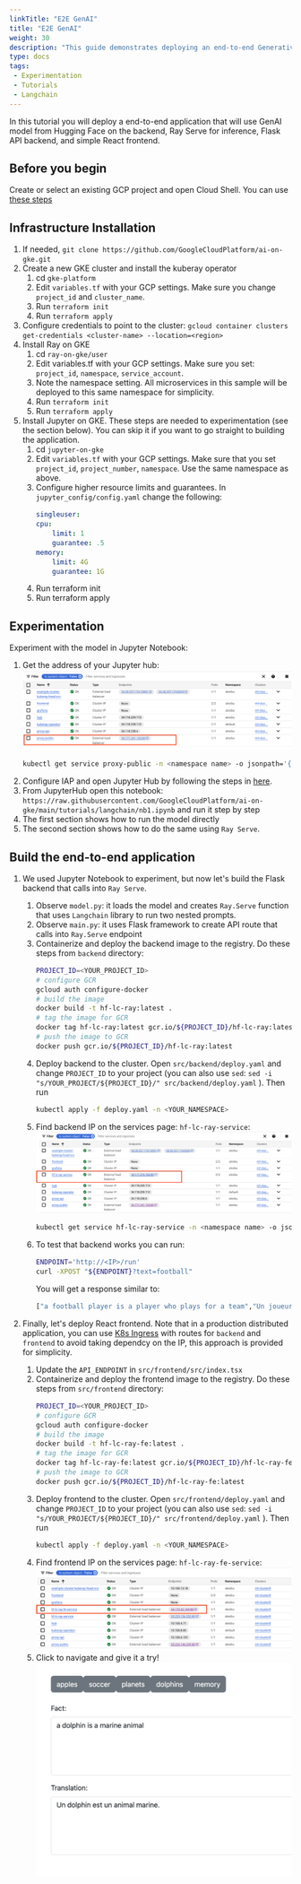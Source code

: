 ```yaml
---
linkTitle: "E2E GenAI"
title: "E2E GenAI"
weight: 30
description: "This guide demonstrates deploying an end-to-end Generative AI application on Google Kubernetes Engine (GKE). It utilizes a Hugging Face model with Langchain for prompt engineering, Ray Serve for model inference, a Flask API for the backend, and a React frontend for user interaction. The setup includes infrastructure provisioning with Terraform, model experimentation in Jupyter Notebook, and containerized deployment of the backend and frontend services to GKE, all managed through kubectl."
type: docs
tags:
 - Experimentation
 - Tutorials
 - Langchain
---
```

In this tutorial you will deploy a end-to-end application that will use GenAI model from Hugging Face on the backend, Ray Serve for inference, Flask API backend, and simple React frontend.

## Before you begin

Create or select an existing GCP project and open Cloud Shell. You can use [these steps](https://cloud.google.com/kubernetes-engine/docs/deploy-app-cluster#before-you-begin)

## Infrastructure Installation

1. If needed, `git clone https://github.com/GoogleCloudPlatform/ai-on-gke.git`
1. Create a new GKE cluster and install the kuberay operator
    1. cd `gke-platform`
    1. Edit `variables.tf` with your GCP settings. Make sure you change `project_id` and `cluster_name`.
    1. Run `terraform init`
    1. Run `terraform apply`
1. Configure credentials to point to the cluster: `gcloud container clusters get-credentials <cluster-name> --location=<region>`
1. Install Ray on GKE
    1. cd `ray-on-gke/user`
    1. Edit variables.tf with your GCP settings. Make sure you set: `project_id`, `namespace`, `service_account`.
    1. Note the namespace setting. All microservices in this sample will be deployed to this same namespace for simplicity.
    1. Run `terraform init`
    1. Run `terraform apply`
1. Install Jupyter on GKE. These steps are needed to experimentation (see the section below). You can skip it if you want to go straight to building the application. 
    1. cd `jupyter-on-gke`
    1. Edit `variables.tf` with your GCP settings. Make sure that you set `project_id`, `project_number`, `namespace`. Use the same namespace as above.
    1. Configure higher resource limits and guarantees. In `jupyter_config/config.yaml` change the following:
        ```yaml
        singleuser:
        cpu:
            limit: 1
            guarantee: .5
        memory:
            limit: 4G
            guarantee: 1G
        ```
    1. Run terraform init
    1. Run terraform apply

## Experimentation

Experiment with the model in Jupyter Notebook:
1. Get the address of your Jupyter hub:
![Jupyter Hub IP](./open_jupyter.png)
    ```bash
    kubectl get service proxy-public -n <namespace name> -o jsonpath='{.status.loadBalancer.ingress[0].ip}'
    ```
1. Configure IAP and open Jupyter Hub by following the steps in [here](https://github.com/GoogleCloudPlatform/ai-on-gke/blob/main/applications/jupyter/README.md).
1. From JupyterHub open this notebook: `https://raw.githubusercontent.com/GoogleCloudPlatform/ai-on-gke/main/tutorials/langchain/nb1.ipynb` and run it step by step
1. The first section shows how to run the model directly
1. The second section shows how to do the same using `Ray Serve`.

## Build the end-to-end application

1. We used Jupyter Notebook to experiment, but now let's build the Flask backend that calls into `Ray Serve`.
    1. Observe `model.py`: it loads the model and creates `Ray.Serve` function that uses `Langchain` library to run two nested prompts.
    1. Observe `main.py`: it uses Flask framework to create API route that calls into `Ray.Serve` endpoint
    1. Containerize and deploy the backend image to the registry. Do these steps from `backend` directory:
        ```bash
        PROJECT_ID=<YOUR_PROJECT_ID>
        # configure GCR
        gcloud auth configure-docker
        # build the image
        docker build -t hf-lc-ray:latest .
        # tag the image for GCR
        docker tag hf-lc-ray:latest gcr.io/${PROJECT_ID}/hf-lc-ray:latest
        # push the image to GCR
        docker push gcr.io/${PROJECT_ID}/hf-lc-ray:latest
        ```
    1. Deploy backend to the cluster. Open `src/backend/deploy.yaml` and change `PROJECT_ID` to your project (you can also use `sed`:  `sed -i "s/YOUR_PROJECT/${PROJECT_ID}/" src/backend/deploy.yaml` ). Then run
        ```bash
        kubectl apply -f deploy.yaml -n <YOUR_NAMESPACE>
        ```
    1. Find backend IP on the services page: `hf-lc-ray-service`: ![Backend IP](./backend_ip.png)
        ```bash
        kubectl get service hf-lc-ray-service -n <namespace name> -o jsonpath='{.status.loadBalancer.ingress[0].ip}'
        ```
    1. To test that backend works you can run:
        ```bash
        ENDPOINT='http://<IP>/run'
        curl -XPOST "${ENDPOINT}?text=football"
        ```
        You will get a response similar to:
        ```bash
        ["a football player is a player who plays for a team","Un joueur de football est un player qui joue pour un \u00e9quipe."]
        ```

1. Finally, let's deploy React frontend. Note that in a production distributed application, you can use [K8s Ingress](https://kubernetes.io/docs/concepts/services-networking/ingress/) with routes for `backend` and `frontend` to avoid taking dependcy on the IP, this approach is provided for simplicity.
    1. Update the `API_ENDPOINT` in `src/frontend/src/index.tsx`
    1. Containerize and deploy the frontend image to the registry. Do these steps from `src/frontend` directory:
        ```bash
        PROJECT_ID=<YOUR_PROJECT_ID>
        # configure GCR
        gcloud auth configure-docker
        # build the image
        docker build -t hf-lc-ray-fe:latest .
        # tag the image for GCR
        docker tag hf-lc-ray-fe:latest gcr.io/${PROJECT_ID}/hf-lc-ray-fe:latest
        # push the image to GCR
        docker push gcr.io/${PROJECT_ID}/hf-lc-ray-fe:latest
        ```
    1. Deploy frontend to the cluster. Open `src/frontend/deploy.yaml` and change `PROJECT_ID` to your project (you can also use `sed`:  `sed -i "s/YOUR_PROJECT/${PROJECT_ID}/" src/frontend/deploy.yaml` ). Then run
        ```bash
        kubectl apply -f deploy.yaml -n <YOUR_NAMESPACE>
        ```
    1. Find frontend IP on the services page: `hf-lc-ray-fe-service`: ![Frontend IP](./frontend_ip.png)
    1. Click to navigate and give it a try! ![Frontend App](./frontend_app.png)

